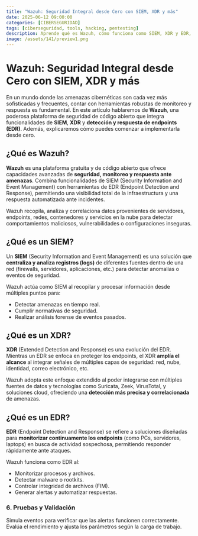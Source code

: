 ```yaml
---
title: "Wazuh: Seguridad Integral desde Cero con SIEM, XDR y más"
date: 2025-06-12 09:00:00 
categories: [CIBERSEGURIDAD]
tags: [ciberseguridad, tools, hacking, pentesting]
description: Aprende qué es Wazuh, cómo funciona como SIEM, XDR y EDR, y cómo implementarlo desde cero para proteger tu infraestructura.
image: /assets/141/preview1.png
---
```


# Wazuh: Seguridad Integral desde Cero con SIEM, XDR y más

En un mundo donde las amenazas cibernéticas son cada vez más sofisticadas y frecuentes, contar con herramientas robustas de monitoreo y respuesta es fundamental. En este artículo hablaremos de **Wazuh**, una poderosa plataforma de seguridad de código abierto que integra funcionalidades de **SIEM**, **XDR** y **detección y respuesta de endpoints (EDR)**. Además, explicaremos cómo puedes comenzar a implementarla desde cero.

## ¿Qué es Wazuh?

**Wazuh** es una plataforma gratuita y de código abierto que ofrece capacidades avanzadas de **seguridad, monitoreo y respuesta ante amenazas**. Combina funcionalidades de SIEM (Security Information and Event Management) con herramientas de EDR (Endpoint Detection and Response), permitiendo una visibilidad total de la infraestructura y una respuesta automatizada ante incidentes.

Wazuh recopila, analiza y correlaciona datos provenientes de servidores, endpoints, redes, contenedores y servicios en la nube para detectar comportamientos maliciosos, vulnerabilidades o configuraciones inseguras.

## ¿Qué es un SIEM?

Un **SIEM** (Security Information and Event Management) es una solución que **centraliza y analiza registros (logs)** de diferentes fuentes dentro de una red (firewalls, servidores, aplicaciones, etc.) para detectar anomalías o eventos de seguridad.

Wazuh actúa como SIEM al recopilar y procesar información desde múltiples puntos para:

- Detectar amenazas en tiempo real.
- Cumplir normativas de seguridad.
- Realizar análisis forense de eventos pasados.

## ¿Qué es un XDR?

**XDR** (Extended Detection and Response) es una evolución del EDR. Mientras un EDR se enfoca en proteger los endpoints, el XDR **amplía el alcance** al integrar señales de múltiples capas de seguridad: red, nube, identidad, correo electrónico, etc.

Wazuh adopta este enfoque extendido al poder integrarse con múltiples fuentes de datos y tecnologías como Suricata, Zeek, VirusTotal, y soluciones cloud, ofreciendo una **detección más precisa y correlacionada** de amenazas.

## ¿Qué es un EDR?

**EDR** (Endpoint Detection and Response) se refiere a soluciones diseñadas para **monitorizar continuamente los endpoints** (como PCs, servidores, laptops) en busca de actividad sospechosa, permitiendo responder rápidamente ante ataques.

Wazuh funciona como EDR al:

- Monitorizar procesos y archivos.
- Detectar malware o rootkits.
- Controlar integridad de archivos (FIM).
- Generar alertas y automatizar respuestas.

### 6. Pruebas y Validación

Simula eventos para verificar que las alertas funcionen correctamente. Evalúa el rendimiento y ajusta los parámetros según la carga de trabajo.
